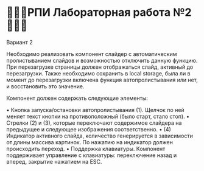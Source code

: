 # 👩🏼‍💻РПИ Лабораторная работа №2👩🏼‍💻
Вариант 2

Необходимо реализовать компонент слайдер с автоматическим пролистыванием слайдов и возможностью отключить данную функцию. При перезагрузке страницы должен отображаться слайд, активный до перезагрузки. Также необходимо сохранить в local storage, была ли в момент до перезагрузки включена функция автопролистывания или нет, и восстановить это значение.

Компонент должен содержать следующие элементы: 

•	Кнопка запуска/остановки автопролистывания (1). Щелчок по ней меняет текст кнопки на противоположный (было старт, стало стоп).
•	Стрелки (2) и (3), которые переключают содержимое слайдера на предыдущее и следующее изображения соответственно. 
•	(4) Индикатор активного слайда, количество генерируется в зависимости от длины массива картинок. По нажатию на индикатор должен происходить переход.
•	Поддержка клавиатуры. Компонент поддерживает управление с клавиатуры: переключение назад и вперед, закрытие нажатием на ESC.
